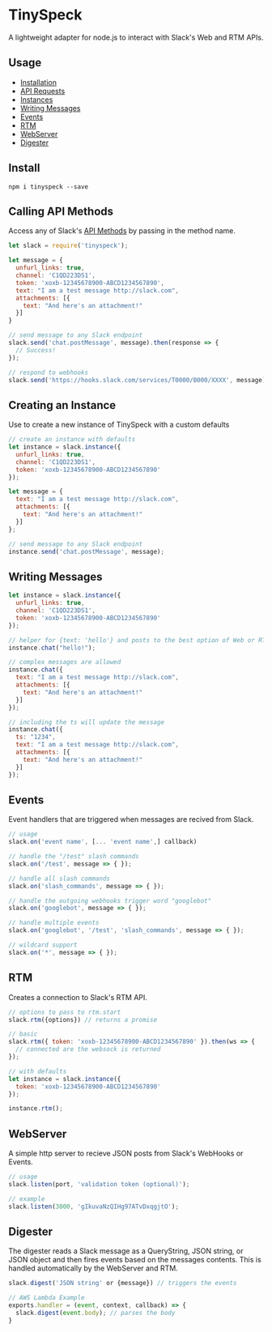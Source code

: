# TinySpeck

A lightweight adapter for node.js to interact with Slack's Web and RTM APIs.

## Usage
* [Installation](#install)
* [API Requests](#calling-api-methods)
* [Instances](#creating-an-instance)
* [Writing Messages](#writing-messages)
* [Events](#events)
* [RTM](#rtm)
* [WebServer](#webserver)
* [Digester](#digester)

## Install
```
npm i tinyspeck --save
```

## Calling API Methods
Access any of Slack's [API Methods](https://api.slack.com/methods) by passing in the method name.
```javascript
let slack = require('tinyspeck');

let message = {
  unfurl_links: true,
  channel: 'C1QD223DS1',
  token: 'xoxb-12345678900-ABCD1234567890',
  text: "I am a test message http://slack.com",
  attachments: [{
    text: "And here's an attachment!"
  }]
}

// send message to any Slack endpoint
slack.send('chat.postMessage', message).then(response => {
  // Success!
});

// respond to webhooks
slack.send('https://hooks.slack.com/services/T0000/B000/XXXX', message);
```


## Creating an Instance
Use to create a new instance of TinySpeck with a custom defaults

```javascript
// create an instance with defaults
let instance = slack.instance({
  unfurl_links: true,
  channel: 'C1QD223DS1',
  token: 'xoxb-12345678900-ABCD1234567890'  
});

let message = {
  text: "I am a test message http://slack.com",
  attachments: [{
    text: "And here's an attachment!"
  }]
};

// send message to any Slack endpoint
instance.send('chat.postMessage', message);
```

## Writing Messages
```javascript
let instance = slack.instance({
  unfurl_links: true,
  channel: 'C1QD223DS1',
  token: 'xoxb-12345678900-ABCD1234567890'  
});

// helper for {text: 'hello'} and posts to the best option of Web or RTM
instance.chat("hello!");

// complex messages are allowed
instance.chat({
  text: "I am a test message http://slack.com",
  attachments: [{
    text: "And here's an attachment!"
  }]
});

// including the ts will update the message
instance.chat({
  ts: "1234",
  text: "I am a test message http://slack.com",
  attachments: [{
    text: "And here's an attachment!"
  }]
});
```

## Events
Event handlers that are triggered when messages are recived from Slack.

```javascript
// usage
slack.on('event name', [... 'event name',] callback)

// handle the "/test" slash commands
slack.on('/test', message => { });

// handle all slash commands
slack.on('slash_commands', message => { });

// handle the outgoing webhooks trigger word "googlebot"
slack.on('googlebot', message => { });

// handle multiple events
slack.on('googlebot', '/test', 'slash_commands', message => { });

// wildcard support
slack.on('*', message => { });
```

## RTM
Creates a connection to Slack's RTM API.
```javascript
// options to pass to rtm.start
slack.rtm({options}) // returns a promise

// basic
slack.rtm({ token: 'xoxb-12345678900-ABCD1234567890' }).then(ws => {    
  // connected are the websock is returned
});

// with defaults
let instance = slack.instance({
  token: 'xoxb-12345678900-ABCD1234567890'  
});

instance.rtm();
```

## WebServer
A simple http server to recieve JSON posts from Slack's WebHooks or Events.

```javascript
// usage
slack.listen(port, 'validation token (optional)');

// example
slack.listen(3000, 'gIkuvaNzQIHg97ATvDxqgjtO');
```

## Digester
The digester reads a Slack message as a QueryString, JSON string, or JSON object and then fires events based on the messages contents. This is handled automatically by the WebServer and RTM.

```javascript
slack.digest('JSON string' or {message}) // triggers the events

// AWS Lambda Example
exports.handler = (event, context, callback) => {
  slack.digest(event.body); // parses the body  
}
```

